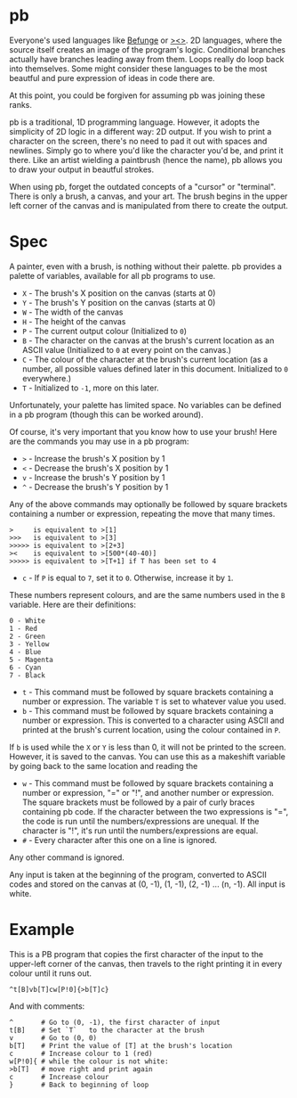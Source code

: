 # pb

Everyone's used languages like [Befunge](http://esolangs.org/wiki/Befunge) or [><>](http://esolangs.org/wiki/Fish). 2D languages, where the source itself creates an image of the program's logic. Conditional branches 
actually have branches leading away from them. Loops really do loop back into themselves. Some might consider these languages to be the most beautful and pure expression of ideas in code there are.

At this point, you could be forgiven for assuming pb was joining these ranks.

pb is a traditional, 1D programming language. However, it adopts the simplicity of 2D logic in a different way: 2D output. If you wish to print a character on the screen, there's no need to pad it out with spaces and 
newlines. Simply go to where you'd like the character you'd be, and print it there. Like an artist wielding a paintbrush (hence the name), pb allows you to draw your output in beautful strokes.

When using pb, forget the outdated concepts of a "cursor" or "terminal". There is only a brush, a canvas, and your art. The brush begins in the upper left corner of the canvas and is manipulated from there to create 
the output.

# Spec

A painter, even with a brush, is nothing without their palette. pb provides a palette of variables, available for all pb programs to use.

* `X` - The brush's X position on the canvas (starts at 0)
* `Y` - The brush's Y position on the canvas (starts at 0)
* `W` - The width of the canvas
* `H` - The height of the canvas
* `P` - The current output colour (Initialized to `0`)
* `B` - The character on the canvas at the brush's current location as an ASCII value (Initialized to `0` at every point on the canvas.)
* `C` - The colour of the character at the brush's current location (as a number, all possible values defined later in this document. Initialized to `0` everywhere.)
* `T` - Initialized to `-1`, more on this later.

Unfortunately, your palette has limited space. No variables can be defined in a pb program (though this can be worked around).

Of course, it's very important that you know how to use your brush! Here are the commands you may use in a pb program:

* `>` - Increase the brush's X position by 1
* `<` - Decrease the brush's X position by 1
* `v` - Increase the brush's Y position by 1
* `^` - Decrease the brush's Y position by 1

Any of the above commands may optionally be followed by square brackets containing a number or expression, repeating the move that many times.

    >     is equivalent to >[1]
    >>>   is equivalent to >[3]
    >>>>> is equivalent to >[2+3]
    ><    is equivalent to >[500*(40-40)]
    >>>>> is equivalent to >[T+1] if T has been set to 4

* `c` - If `P` is equal to `7`, set it to `0`. Otherwise, increase it by `1`.

These numbers represent colours, and are the same numbers used in the `B` variable. Here are their definitions:

    0 - White
    1 - Red
    2 - Green
    3 - Yellow
    4 - Blue
    5 - Magenta
    6 - Cyan
    7 - Black

* `t` - This command must be followed by square brackets containing a number or expression. The variable `T` is set to whatever value you used.
* `b` - This command must be followed by square brackets containing a number or expression. This is converted to a character using ASCII and printed at the brush's current location, using the colour contained in `P`.

If `b` is used while the `X` or `Y` is less than 0, it will not be printed to the screen. However, it is saved to the canvas. You can use this as a makeshift variable by going back to the same location and reading the 

* `w` - This command must be followed by square brackets containing a number or expression, "=" or "!", and another number or expression. The square brackets must be followed by a pair of curly braces containing pb 
code. If the character between the two expressions is "=", the code is run until the numbers/expressions are unequal. If the character is "!", it's run until the numbers/expressions are equal.
* `#` - Every character after this one on a line is ignored.

Any other command is ignored.

Any input is taken at the beginning of the program, converted to ASCII codes and stored on the canvas at (0, -1), (1, -1), (2, -1) ... (n, -1). All input is white.

# Example

This is a PB program that copies the first character of the input to the upper-left corner of the canvas, then travels to the right printing it in every colour until it runs out.

    ^t[B]vb[T]cw[P!0]{>b[T]c}

And with comments:

    ^       # Go to (0, -1), the first character of input
    t[B]    # Set `T`	to the character at the brush
    v       # Go to (0, 0)
    b[T]    # Print the value of [T] at the brush's location
    c       # Increase colour to 1 (red)
    w[P!0]{ # while the colour is not white:
    >b[T]   # move right and print again
    c       # Increase colour
    }       # Back to beginning of loop
